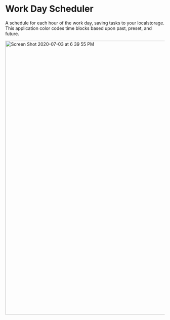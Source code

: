 # Work Day Scheduler 

A schedule for each hour of the work day, saving tasks to your localstorage. This application color codes time blocks based upon past, preset, and future.

<img width="864" alt="Screen Shot 2020-07-03 at 6 39 55 PM" src="https://user-images.githubusercontent.com/65985044/86501240-bfc1a000-bd5c-11ea-8ff3-51513daf2719.png">
